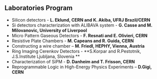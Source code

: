 ﻿## Laboratories Program

* Silicon detectors - **L. Eklund, CERN and K. Akiba, UFRJ Brazil/CERN**
* Si detectors characterization with ALIBAVA system - **G. Casse and M. Milovanovic, University of Liverpool**
* Micro Pattern Gaseous Detectors - **F. Resnati and E. Olivieri, CERN**
* Resistive Plate Chambers - **M. Capeans and R. Guida, CERN**
* Constructing a wire chamber – **M. Friedl, HEPHY, Vienna, Austria**
* Ring Imaging Cerenkov Detectors - **S.Korpar and R.Pestotnik, J.S.Institute Ljubljana, Slovenia **
* Characterization of SiPM - **D. Danheim and T. Frisson, CERN**
* Reprogrammable Logic in High-Energy Physics Experiments – **D.Gigi, CERN**
